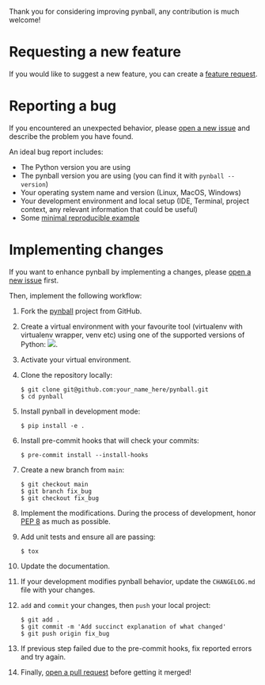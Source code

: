 Thank you for considering improving pynball, any contribution is much welcome!

# Requesting a new feature

If you would like to suggest a new feature, you can create a [feature request](https://github.com/Stephen-RA-King/pynball/issues/new?&template=feature_request.md).

# Reporting a bug

If you encountered an unexpected behavior, please [open a new issue](https://github.com/Stephen-RA-King/pynball/issues/new)
and describe the problem you have found.

An ideal bug report includes:

-   The Python version you are using
-   The pynball version you are using (you can find it with `pynball --version`)
-   Your operating system name and version (Linux, MacOS, Windows)
-   Your development environment and local setup (IDE, Terminal, project context, any relevant information that could be useful)
-   Some [minimal reproducible example](https://stackoverflow.com/help/mcve)

# Implementing changes

If you want to enhance pynball by implementing a changes, please [open a new issue](https://github.com/Stephen-RA-King/pynball/issues/new) first.

Then, implement the following workflow:

1.  Fork the [pynball](https://github.com/Stephen-RA-King/pynball) project from GitHub.

2.  Create a virtual environment with your favourite tool (virtualenv with virtualenv wrapper, venv etc)
    using one of the supported versions of Python: ![](https://img.shields.io/pypi/pyversions/pynball).

3.  Activate your virtual environment.

4.  Clone the repository locally:

        $ git clone git@github.com:your_name_here/pynball.git
        $ cd pynball

5.  Install pynball in development mode:

        $ pip install -e .

6.  Install pre-commit hooks that will check your commits:

        $ pre-commit install --install-hooks

7.  Create a new branch from `main`:

        $ git checkout main
        $ git branch fix_bug
        $ git checkout fix_bug

8.  Implement the modifications. During the process of development, honor [PEP 8](https://www.python.org/dev/peps/pep-0008/) as much as possible.

9.  Add unit tests and ensure all are passing:

        $ tox

10. Update the documentation.

11. If your development modifies pynball behavior, update the `CHANGELOG.md` file with your changes.

12. `add` and `commit` your changes, then `push` your local project:

        $ git add .
        $ git commit -m 'Add succinct explanation of what changed'
        $ git push origin fix_bug

13. If previous step failed due to the pre-commit hooks, fix reported errors and try again.

14. Finally, [open a pull request](https://github.com/Stephen-RA-King/pynball/compare) before getting it merged!

